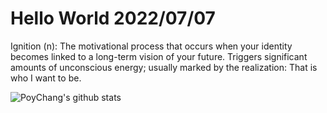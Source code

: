 # Hello World 2022/07/07

Ignition (n): The motivational process that occurs when your identity becomes linked to a long-term vision of your future. Triggers significant amounts of unconscious energy; usually marked by the realization: That is who I want to be.

![PoyChang's github stats](https://github-readme-stats.vercel.app/api?username=poychang&show_icons=true&theme=dracula)
